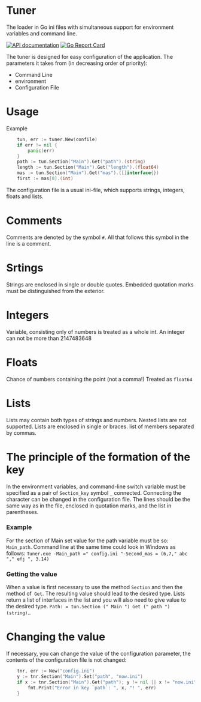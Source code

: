 # Tuner
The loader in Go ini files with simultaneous support for environment variables and command line.

[![API documentation](https://godoc.org/github.com/claygod/tuner?status.svg)](https://godoc.org/github.com/claygod/tuner)
[![Go Report Card](https://goreportcard.com/badge/github.com/claygod/tuner)](https://goreportcard.com/report/github.com/claygod/tuner)

The tuner is designed for easy configuration of the application.
The parameters it takes from (in decreasing order of priority):
- Command Line
- environment
- Configuration File

# Usage

Example

```Go
	tun, err := tuner.New(confile)
	if err != nil {
		panic(err)
	}
	path := tun.Section("Main").Get("path").(string)
	length := tun.Section("Main").Get("length").(float64)
	mas := tun.Section("Main").Get("mas").([]interface{})
	first := mas[0].(int)
 ```
 
 The configuration file is a usual ini-file, which supports strings, integers, floats and lists.
 
# Comments
Comments are denoted by the symbol `#`. All that follows this symbol in the line is a comment.

# Srtings
Strings are enclosed in single or double quotes. Embedded quotation marks must be distinguished from the exterior.

# Integers
Variable, consisting only of numbers is treated as a whole int. An integer can not be more than 2147483648

# Floats
Chance of numbers containing the point (not a comma!) Treated as `float64`

# Lists
Lists may contain both types of strings and numbers. Nested lists are not supported. Lists are enclosed in single or braces. list of members separated by commas.

# The principle of the formation of the key
In the environment variables, and command-line switch variable must be specified as a pair of `Section_key` symbol `_` connected. Connecting the character can be changed in the configuration file. The lines should be the same way as in the file, enclosed in quotation marks, and the list in parentheses.

### Example
For the section of Main set value for the path variable must be so: `Main_path`. Command line at the same time could look in Windows as follows:
`Tuner.exe -Main_path =" config.ini "-Second_mas = (6,7," abc "," efj ", 3.14)`

### Getting the value
When a value is first necessary to use the method `Section` and then the method of` Get`. The resulting value should lead to the desired type. Lists return a list of interfaces in the list and you will also need to give value to the desired type.
`Path: = tun.Section (" Main ") Get (" path ") (string)`..

# Changing the value
If necessary, you can change the value of the configuration parameter, the contents of the configuration file is not changed:

```Go
	tnr, err := New("config.ini")
	y := tnr.Section("Main").Set("path", "now.ini")
	if x := tnr.Section("Main").Get("path"); y != nil || x != "now.ini" {
		fmt.Print("Error in key `path`: ", x, "! ", err)
	}
  ```
  


